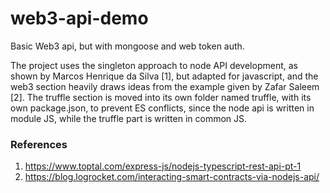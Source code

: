 # web3-api-demo
Basic Web3 api, but with mongoose and web token auth.

The project uses the singleton approach to node API development, as shown by Marcos Henrique da Silva [1], but adapted for javascript, and the web3 section heavily draws ideas from the example given by Zafar Saleem [2]. The truffle section is moved into its own folder named truffle, with its own package.json, to prevent ES conflicts, since the node api is written in module JS, while the truffle part is written in common JS.

### References
1. https://www.toptal.com/express-js/nodejs-typescript-rest-api-pt-1
2. https://blog.logrocket.com/interacting-smart-contracts-via-nodejs-api/
